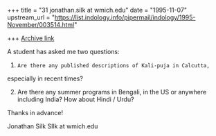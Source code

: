 +++
title = "31 jonathan.silk at wmich.edu"
date = "1995-11-07"
upstream_url = "https://list.indology.info/pipermail/indology/1995-November/003514.html"

+++
[Archive link](https://list.indology.info/pipermail/indology/1995-November/003514.html)

A student has asked me two questions:

1)     Are there any published descriptions of Kali-puja in Calcutta,
especially in recent times?  

2)	Are there any summer programs in Bengali, in the US or anywhere
including India?  How about Hindi / Urdu?

Thanks in advance!

Jonathan Silk
SIlk at wmich.edu





